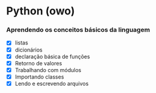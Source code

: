 # Python (owo)

### Aprendendo os conceitos básicos da linguagem


- [x] listas
- [x] dicionários
- [x] declaração básica de funções
- [x] Retorno de valores
- [x] Trabalhando com módulos
- [x] Importando classes
- [x] Lendo e escrevendo arquivos
